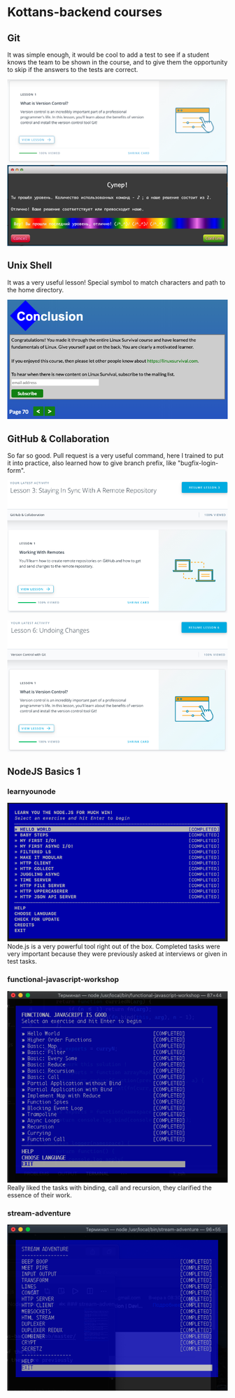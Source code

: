 # Kottans-backend courses

## Git
It was simple enough, it would be cool to add a test to see if a student knows the team to be shown in the course, and to give them the opportunity to skip if the answers to the tests are correct.

![img1](https://github.com/Synkevych/kottans-backend/blob/master/task_git/img1.png)
![img2](https://github.com/Synkevych/kottans-backend/blob/master/task_git/img4.png)

## Unix Shell
It was a very useful lesson! Special symbol to match characters and path to the home directory.

![img3](https://github.com/Synkevych/kottans-backend/blob/master/task_unix_shell/img_linux_1.png)

## GitHub & Collaboration
So far so good. Pull request is a very useful command, here I trained to put it into practice, also learned how to give branch prefix, like "bugfix-login-form". 

![img4](https://github.com/Synkevych/kottans-backend/blob/master/task_git-collaboration/img_git_collaboration_1.png)

![img5](https://github.com/Synkevych/kottans-backend/blob/master/task_git-collaboration/img_git_collaboration_2.png)  

## NodeJS Basics 1
### learnyounode
![img6](https://github.com/Synkevych/kottans-backend/blob/master/node_basic_1/learnyounode/node_basic_1.png)   
Node.js is a very powerful tool right out of the box.
Completed tasks were very important because they were previously asked at interviews or given in test tasks.

### functional-javascript-workshop
![img7](https://github.com/Synkevych/kottans-backend/blob/master/node_basic_1/functional-javascript-workshop/fjw-img.png)   
Really liked the tasks with binding, call and recursion, they clarified the essence of their work.   

### stream-adventure
![img8](https://github.com/Synkevych/kottans-backend/blob/master/node_basic_1/stream-adventure/st-img.png)
